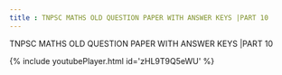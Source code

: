 ```yaml
---
title : TNPSC MATHS OLD QUESTION PAPER WITH ANSWER KEYS |PART 10
---
```


TNPSC MATHS OLD QUESTION PAPER WITH ANSWER KEYS |PART 10



{% include youtubePlayer.html id='zHL9T9Q5eWU' %}
